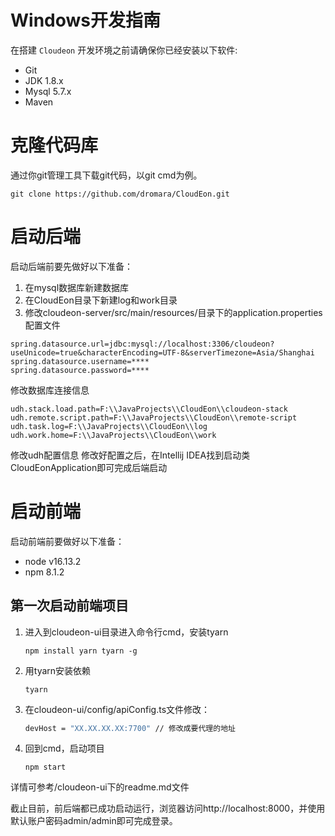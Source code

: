 
# Windows开发指南
在搭建 `Cloudeon` 开发环境之前请确保你已经安装以下软件:

- Git
- JDK 1.8.x
- Mysql 5.7.x
- Maven

# 克隆代码库
通过你git管理工具下载git代码，以git cmd为例。
```
git clone https://github.com/dromara/CloudEon.git
```
# 启动后端
启动后端前要先做好以下准备：
1. 在mysql数据库新建数据库
2. 在CloudEon目录下新建log和work目录
3. 修改cloudeon-server/src/main/resources/目录下的application.properties配置文件
```
spring.datasource.url=jdbc:mysql://localhost:3306/cloudeon?useUnicode=true&characterEncoding=UTF-8&serverTimezone=Asia/Shanghai
spring.datasource.username=****
spring.datasource.password=****
```
修改数据库连接信息
```
udh.stack.load.path=F:\\JavaProjects\\CloudEon\\cloudeon-stack
udh.remote.script.path=F:\\JavaProjects\\CloudEon\\remote-script
udh.task.log=F:\\JavaProjects\\CloudEon\\log
udh.work.home=F:\\JavaProjects\\CloudEon\\work
```
修改udh配置信息
修改好配置之后，在Intellij IDEA找到启动类CloudEonApplication即可完成后端启动
# 启动前端
启动前端前要做好以下准备：

- node v16.13.2
- npm 8.1.2

## 第一次启动前端项目
1. 进入到cloudeon-ui目录进入命令行cmd，安装tyarn
   
    ```
    npm install yarn tyarn -g
    ```

2. 用tyarn安装依赖
   
    ```
    tyarn
    ```

3. 在cloudeon-ui/config/apiConfig.ts文件修改：
   
    ```bash
    devHost = "XX.XX.XX.XX:7700" // 修改成要代理的地址
    ```

4. 回到cmd，启动项目
   
    ```
    npm start
    ```

详情可参考/cloudeon-ui下的readme.md文件

截止目前，前后端都已成功启动运行，浏览器访问http://localhost:8000，并使用默认账户密码admin/admin即可完成登录。